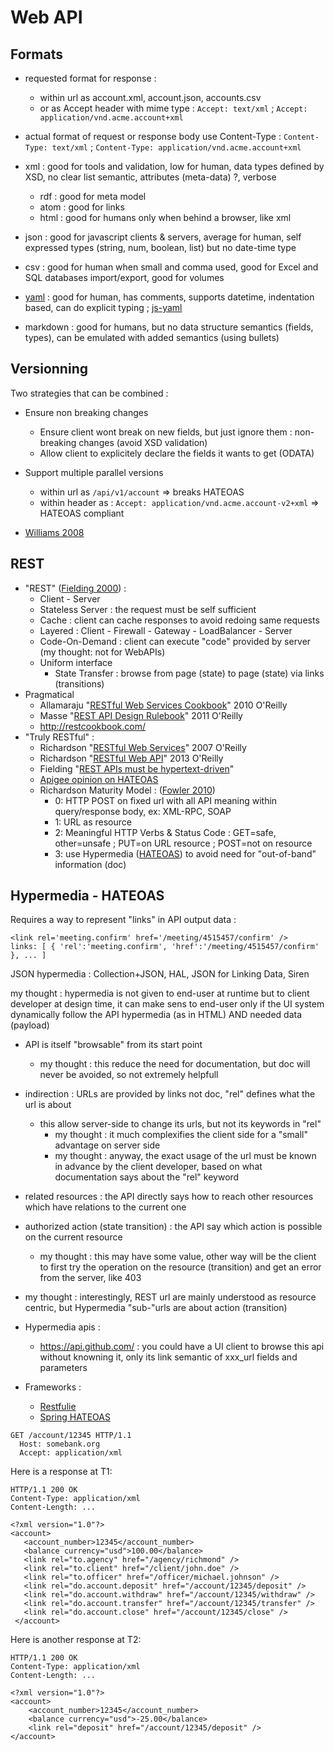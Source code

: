 # Web API

## Formats

* requested format for response :
  * within url as account.xml, account.json, accounts.csv
  * or as Accept header with mime type : `Accept: text/xml` ; `Accept: application/vnd.acme.account+xml`
* actual format of request or response body use Content-Type : `Content-Type: text/xml` ; `Content-Type: application/vnd.acme.account+xml`

* xml : good for tools and validation, low for human, data types defined by XSD, no clear list semantic, attributes (meta-data) ?, verbose
  * rdf : good for meta model
  * atom : good for links
  * html : good for humans only when behind a browser, like xml
* json : good for javascript clients &amp; servers, average for human, self expressed types (string, num, boolean, list) but no date-time type
* csv : good for human when small and comma used, good for Excel and SQL databases import/export, good for volumes
* [yaml](http://www.yaml.org/) : good for human, has comments, supports datetime, indentation based, can do explicit typing ; [js-yaml](https://github.com/nodeca/js-yaml)
* markdown : good for humans, but no data structure semantics (fields, types), can be emulated with added semantics (using bullets)

## Versionning

Two strategies that can be combined :

* Ensure non breaking changes
  * Ensure client wont break on new fields, but just ignore them : non-breaking changes (avoid XSD validation)
  * Allow client to explicitely declare the fields it wants to get (ODATA)
* Support multiple parallel versions
  * within url as `/api/v1/account` => breaks HATEOAS
  * within header as : `Accept: application/vnd.acme.account-v2+xml` => HATEOAS compliant

* [Williams 2008](http://barelyenough.org/blog/2008/05/versioning-rest-web-services/)

## REST

* "REST" ([Fielding 2000](http://www.ics.uci.edu/~fielding/pubs/dissertation/rest_arch_style.htm)) : 
  * Client - Server
  * Stateless Server : the request must be self sufficient
  * Cache : client can cache responses to avoid redoing same requests
  * Layered : Client - Firewall - Gateway - LoadBalancer - Server
  * Code-On-Demand : client can execute "code" provided by server (my thought: not for WebAPIs)
  * Uniform interface
    * State Transfer : browse from page (state) to page (state) via links (transitions)
* Pragmatical
  * Allamaraju "[RESTful Web Services Cookbook](http://shop.oreilly.com/product/9780596801694.do)" 2010 O'Reilly
  * Masse "[REST API Design Rulebook](http://shop.oreilly.com/product/0636920021575.do)" 2011 O'Reilly
  * http://restcookbook.com/
* "Truly RESTful" : 
  * Richardson "[RESTful Web Services](http://shop.oreilly.com/product/9780596529260.do)" 2007 O'Reilly
  * Richardson "[RESTful Web API](http://shop.oreilly.com/product/0636920028468.do)" 2013 O'Reilly
  * Fielding "[REST APIs must be hypertext-driven](http://roy.gbiv.com/untangled/2008/rest-apis-must-be-hypertext-driven)"
  * [Apigee opinion on HATEOAS](http://fr.slideshare.net/apigee/hateoas-101-opinionated-introduction-to-a-rest-api-style)
  * Richardson Maturity Model : ([Fowler 2010](http://martinfowler.com/articles/richardsonMaturityModel.html))
    * 0: HTTP POST on fixed url with all API meaning within query/response body, ex: XML-RPC, SOAP
    * 1: URL as resource 
    * 2: Meaningful HTTP Verbs & Status Code : GET=safe, other=unsafe ; PUT=on URL resource ; POST=not on resource
    * 3: use Hypermedia ([HATEOAS](http://en.wikipedia.org/wiki/HATEOAS)) to avoid need for "out-of-band" information (doc)

## Hypermedia - HATEOAS 

Requires a way to represent "links" in API output data :
```
<link rel='meeting.confirm' href='/meeting/4515457/confirm' />
links: [ { 'rel':'meeting.confirm', 'href':'/meeting/4515457/confirm' }, ... ]
```

JSON hypermedia : Collection+JSON, HAL, JSON for Linking Data, Siren

my thought : hypermedia is not given to end-user at runtime but to client developer at design time, it can make sens to end-user only if the UI system dynamically follow the API hypermedia (as in HTML) AND needed data (payload)

* API is itself "browsable" from its start point
  * my thought : this reduce the need for documentation, but doc will never be avoided, so not extremely helpfull
* indirection : URLs are provided by links not doc, "rel" defines what the url is about
  * this allow server-side to change its urls, but not its keywords in "rel"
    * my thought : it much complexifies the client side for a "small" advantage on server side
    * my thought : anyway, the exact usage of the url must be known in advance by the client developer, based on what documentation says about the "rel" keyword
* related resources : the API directly says how to reach other resources which have relations to the current one
* authorized action (state transition) : the API say which action is possible on the current resource
  * my thought : this may have some value, other way will be the client to first try the operation on the resource (transition) and get an error from the server, like 403
*  my thought : interestingly, REST url are mainly understood as resource centric, but Hypermedia "sub-"urls are about action (transition)

* Hypermedia apis : 
  * https://api.github.com/ : you could have a UI client to browse this api without knowning it, only its link semantic of xxx_url fields and parameters

* Frameworks :
  * [Restfulie](http://restfulie.caelum.com.br/)
  * [Spring HATEOAS](http://spring.io/understanding/HATEOAS)

```
GET /account/12345 HTTP/1.1
  Host: somebank.org
  Accept: application/xml
```

Here is a response at T1:
```
HTTP/1.1 200 OK
Content-Type: application/xml
Content-Length: ...

<?xml version="1.0"?>
<account>
   <account_number>12345</account_number>
   <balance currency="usd">100.00</balance>
   <link rel="to.agency" href="/agency/richmond" />
   <link rel="to.client" href="/client/john.doe" />
   <link rel="to.officer" href="/officer/michael.johnson" />
   <link rel="do.account.deposit" href="/account/12345/deposit" />
   <link rel="do.account.withdraw" href="/account/12345/withdraw" /> 
   <link rel="do.account.transfer" href="/account/12345/transfer" />
   <link rel="do.account.close" href="/account/12345/close" />
 </account>
```

Here is another response at T2:

```
HTTP/1.1 200 OK
Content-Type: application/xml
Content-Length: ...

<?xml version="1.0"?>
<account>
    <account_number>12345</account_number>
    <balance currency="usd">-25.00</balance>
    <link rel="deposit" href="/account/12345/deposit" />
</account>
```
